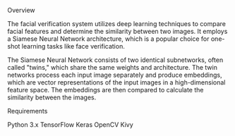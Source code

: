 Overview

The facial verification system utilizes deep learning techniques to compare facial features and determine the similarity between two images. It employs a Siamese Neural Network architecture, which is a popular choice for one-shot learning tasks like face verification.

The Siamese Neural Network consists of two identical subnetworks, often called "twins," which share the same weights and architecture. The twin networks process each input image separately and produce embeddings, which are vector representations of the input images in a high-dimensional feature space. The embeddings are then compared to calculate the similarity between the images.

Requirements

Python 3.x
TensorFlow
Keras
OpenCV
Kivy
